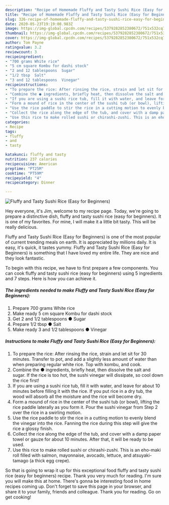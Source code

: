 ```yaml
---
description: "Recipe of Homemade Fluffy and Tasty Sushi Rice (Easy for Beginners)"
title: "Recipe of Homemade Fluffy and Tasty Sushi Rice (Easy for Beginners)"
slug: 326-recipe-of-homemade-fluffy-and-tasty-sushi-rice-easy-for-beginners
date: 2020-05-23T19:19:08.983Z
image: https://img-global.cpcdn.com/recipes/5379282852380672/751x532cq70/fluffy-and-tasty-sushi-rice-easy-for-beginners-recipe-main-photo.jpg
thumbnail: https://img-global.cpcdn.com/recipes/5379282852380672/751x532cq70/fluffy-and-tasty-sushi-rice-easy-for-beginners-recipe-main-photo.jpg
cover: https://img-global.cpcdn.com/recipes/5379282852380672/751x532cq70/fluffy-and-tasty-sushi-rice-easy-for-beginners-recipe-main-photo.jpg
author: Tom Payne
ratingvalue: 3.2
reviewcount: 3
recipeingredient:
- "700 grams White rice"
- "5 cm square Kombu for dashi stock"
- "2 and 12 tablespoons  Sugar"
- "1/2 tbsp  Salt"
- "3 and 12 tablespoons  Vinegar"
recipeinstructions:
- "To prepare the rice: After rinsing the rice, strain and let sit for 30 minutes. Transfer to pot, and add a slightly less amount of water than when preparing regular white rice. Top with kombu, and cook."
- "Combine the ● ingredients, briefly heat, then dissolve the salt and sugar. If the rice is too hot, the sushi vinegar will dissipate, so cool down the rice first!"
- "If you are using a sushi rice tub, fill it with water, and leave for about 10 minutes before filling it with the rice. If you put rice in a dry tub, the wood will absorb all the moisture and the rice will become dry."
- "Form a mound of rice in the center of the sushi tub (or bowl), lifting the rice paddle laterally as you form it. Pour the sushi vinegar from Step 2 over the rice in a swirling motion."
- "Use the rice paddle to stir the rice in a cutting motion to evenly blend the vinegar into the rice. Fanning the rice during this step will give the rice a glossy finish."
- "Collect the rice along the edge of the tub, and cover with a damp paper towel or gauze for about 10 minutes. After that, it will be ready to be used."
- "Use this rice to make rolled sushi or chirashi-zushi. This is an eho-maki roll filled with salmon, mayonnaise, avocado, lettuce, and atsuyaki-tamago (a thick egg crepe)."
categories:
- Recipe
tags:
- fluffy
- and
- tasty

katakunci: fluffy and tasty 
nutrition: 237 calories
recipecuisine: American
preptime: "PT25M"
cooktime: "PT59M"
recipeyield: "4"
recipecategory: Dinner

---
```



![Fluffy and Tasty Sushi Rice (Easy for Beginners)](https://img-global.cpcdn.com/recipes/5379282852380672/751x532cq70/fluffy-and-tasty-sushi-rice-easy-for-beginners-recipe-main-photo.jpg)

Hey everyone, it's Jim, welcome to my recipe page. Today, we're going to prepare a distinctive dish, fluffy and tasty sushi rice (easy for beginners). It is one of my favorites. For mine, I will make it a little bit tasty. This will be really delicious.



Fluffy and Tasty Sushi Rice (Easy for Beginners) is one of the most popular of current trending meals on earth. It is appreciated by millions daily. It is easy, it's quick, it tastes yummy. Fluffy and Tasty Sushi Rice (Easy for Beginners) is something that I have loved my entire life. They are nice and they look fantastic.


To begin with this recipe, we have to first prepare a few components. You can cook fluffy and tasty sushi rice (easy for beginners) using 5 ingredients and 7 steps. Here is how you can achieve it.

<!--inarticleads1-->

##### The ingredients needed to make Fluffy and Tasty Sushi Rice (Easy for Beginners):

1. Prepare 700 grams White rice
1. Make ready 5 cm square Kombu for dashi stock
1. Get 2 and 1/2 tablespoons ● Sugar
1. Prepare 1/2 tbsp ● Salt
1. Make ready 3 and 1/2 tablespoons ● Vinegar




<!--inarticleads2-->

##### Instructions to make Fluffy and Tasty Sushi Rice (Easy for Beginners):

1. To prepare the rice: After rinsing the rice, strain and let sit for 30 minutes. Transfer to pot, and add a slightly less amount of water than when preparing regular white rice. Top with kombu, and cook.
1. Combine the ● ingredients, briefly heat, then dissolve the salt and sugar. If the rice is too hot, the sushi vinegar will dissipate, so cool down the rice first!
1. If you are using a sushi rice tub, fill it with water, and leave for about 10 minutes before filling it with the rice. If you put rice in a dry tub, the wood will absorb all the moisture and the rice will become dry.
1. Form a mound of rice in the center of the sushi tub (or bowl), lifting the rice paddle laterally as you form it. Pour the sushi vinegar from Step 2 over the rice in a swirling motion.
1. Use the rice paddle to stir the rice in a cutting motion to evenly blend the vinegar into the rice. Fanning the rice during this step will give the rice a glossy finish.
1. Collect the rice along the edge of the tub, and cover with a damp paper towel or gauze for about 10 minutes. After that, it will be ready to be used.
1. Use this rice to make rolled sushi or chirashi-zushi. This is an eho-maki roll filled with salmon, mayonnaise, avocado, lettuce, and atsuyaki-tamago (a thick egg crepe).




So that is going to wrap it up for this exceptional food fluffy and tasty sushi rice (easy for beginners) recipe. Thank you very much for reading. I'm sure you will make this at home. There's gonna be interesting food in home recipes coming up. Don't forget to save this page in your browser, and share it to your family, friends and colleague. Thank you for reading. Go on get cooking!
